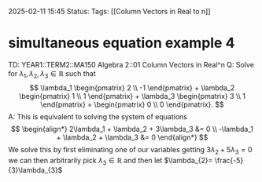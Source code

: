 2025-02-11 15:45
Status: 
Tags: [[Column Vectors in Real to n]]
# simultaneous equation example 4

TD: YEAR1::TERM2::MA150 Algebra 2::01 Column Vectors in Real^n 
Q: Solve for $\lambda_1, \lambda_2, \lambda_3 \in \mathbb{R}$ such that
$$
\lambda_1 \begin{pmatrix} 2 \\ -1 \end{pmatrix} + \lambda_2 \begin{pmatrix} 1 \\ 1 \end{pmatrix} + \lambda_3 \begin{pmatrix} 3 \\ 1 \end{pmatrix} = \begin{pmatrix} 0 \\ 0 \end{pmatrix}.
$$
A: This is equivalent to solving the system of equations $$
\begin{align*}
2\lambda_1 + \lambda_2 + 3\lambda_3 &= 0 \\
-\lambda_1 + \lambda_2 + \lambda_3 &= 0
\end{align*}
$$We solve this by first eliminating one of our variables getting
$3\lambda_{2}+5\lambda_{3}=0$
we can then arbitrarily pick $\lambda_{3}\in \mathbb{R}$ and then let $\lambda_{2}= \frac{-5}{3}\lambda_{3}$ 